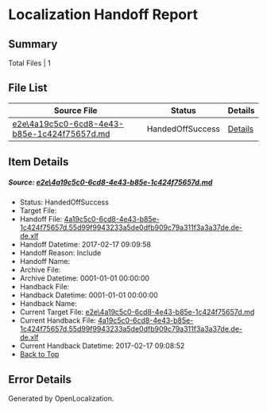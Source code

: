 # <a name='report-top'></a> Localization Handoff Report

## Summary
 Total Files | 1

## File List
 Source File | Status | Details 
 ----------- | ------ | ------- 
 [e2e\4a19c5c0-6cd8-4e43-b85e-1c424f75657d.md](https://github.com/OpenLocalizationTestOrg/ol-test0/blob/4bf4f389d02f947d787b6fb12dbbfa51433e6f8e/e2e/4a19c5c0-6cd8-4e43-b85e-1c424f75657d.md) | HandedOffSuccess | [Details](#6e2c8a66d1715ac97ec6208a9446da407c26058d1)

## Item Details
##### <a name='6e2c8a66d1715ac97ec6208a9446da407c26058d1'></a> Source: [e2e\4a19c5c0-6cd8-4e43-b85e-1c424f75657d.md](https://github.com/OpenLocalizationTestOrg/ol-test0/blob/4bf4f389d02f947d787b6fb12dbbfa51433e6f8e/e2e/4a19c5c0-6cd8-4e43-b85e-1c424f75657d.md)
* Status: HandedOffSuccess
* Target File: 
* Handoff File: [4a19c5c0-6cd8-4e43-b85e-1c424f75657d.55d99f9943233a5de0dfb909c79a311f3a3a37de.de-de.xlf](https://github.com/OpenLocalizationTestOrg/ol-test4-handoff/blob/7a50f74094d7c286dfc0cb7a8dacf4e14b1c6450/ol-handoff/OpenLocalizationTestOrg/ol-test4-dede/xinjiang/ht/4a19c5c0-6cd8-4e43-b85e-1c424f75657d.55d99f9943233a5de0dfb909c79a311f3a3a37de.de-de.xlf)
* Handoff Datetime: 2017-02-17 09:09:58
* Handoff Reason: Include
* Handoff Name: 
* Archive File: 
* Archive Datetime: 0001-01-01 00:00:00
* Handback File: 
* Handback Datetime: 0001-01-01 00:00:00
* Handback Name: 
* Current Target File: [e2e\4a19c5c0-6cd8-4e43-b85e-1c424f75657d.md](https://github.com/OpenLocalizationTestOrg/ol-test4-dede/blob/993ebf44d0ba407ebd6baf9464d963885ea5c8a2/e2e/4a19c5c0-6cd8-4e43-b85e-1c424f75657d.md)
* Current Handback File: [4a19c5c0-6cd8-4e43-b85e-1c424f75657d.55d99f9943233a5de0dfb909c79a311f3a3a37de.de-de.xlf](https://github.com/OpenLocalizationTestOrg/ol-test4-handback/blob/648e5bbaf01803de7359482bf25d8c2569942d44/ol-handback/OpenLocalizationTestOrg/ol-test4-dede/xinjiang/ht/4a19c5c0-6cd8-4e43-b85e-1c424f75657d.55d99f9943233a5de0dfb909c79a311f3a3a37de.de-de.xlf)
* Current Handback Datetime: 2017-02-17 09:08:52
* [Back to Top](#report-top)


## Error Details

Generated by OpenLocalization.
